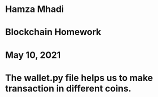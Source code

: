 # Hamza Mhadi
# Blockchain Homework
# May 10, 2021


# The wallet.py file helps us to make transaction in different coins.



